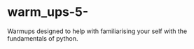 # warm_ups-5-
Warmups designed to help with familiarising your self with the fundamentals of python.
